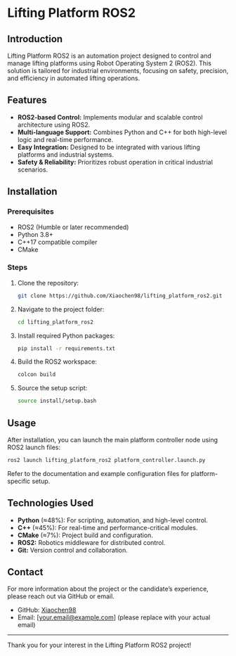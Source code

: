 # Lifting Platform ROS2

## Introduction
Lifting Platform ROS2 is an automation project designed to control and manage lifting platforms using Robot Operating System 2 (ROS2). This solution is tailored for industrial environments, focusing on safety, precision, and efficiency in automated lifting operations.

## Features
- **ROS2-based Control:** Implements modular and scalable control architecture using ROS2.
- **Multi-language Support:** Combines Python and C++ for both high-level logic and real-time performance.
- **Easy Integration:** Designed to be integrated with various lifting platforms and industrial systems.
- **Safety & Reliability:** Prioritizes robust operation in critical industrial scenarios.

## Installation

### Prerequisites
- ROS2 (Humble or later recommended)
- Python 3.8+
- C++17 compatible compiler
- CMake

### Steps
1. Clone the repository:
   ```bash
   git clone https://github.com/Xiaochen98/lifting_platform_ros2.git
   ```
2. Navigate to the project folder:
   ```bash
   cd lifting_platform_ros2
   ```
3. Install required Python packages:
   ```bash
   pip install -r requirements.txt
   ```
4. Build the ROS2 workspace:
   ```bash
   colcon build
   ```
5. Source the setup script:
   ```bash
   source install/setup.bash
   ```

## Usage
After installation, you can launch the main platform controller node using ROS2 launch files:
```bash
ros2 launch lifting_platform_ros2 platform_controller.launch.py
```
Refer to the documentation and example configuration files for platform-specific setup.

## Technologies Used
- **Python** (≈48%): For scripting, automation, and high-level control.
- **C++** (≈45%): For real-time and performance-critical modules.
- **CMake** (≈7%): Project build and configuration.
- **ROS2:** Robotics middleware for distributed control.
- **Git:** Version control and collaboration.

## Contact
For more information about the project or the candidate’s experience, please reach out via GitHub or email.

- GitHub: [Xiaochen98](https://github.com/Xiaochen98)
- Email: [your.email@example.com] (please replace with your actual email)

---

Thank you for your interest in the Lifting Platform ROS2 project!
